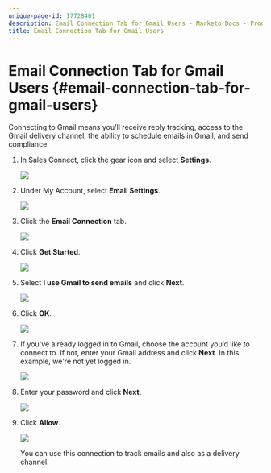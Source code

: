 ```yaml
---
unique-page-id: 17728401
description: Email Connection Tab for Gmail Users - Marketo Docs - Product Documentation
title: Email Connection Tab for Gmail Users
---
```


# Email Connection Tab for Gmail Users {#email-connection-tab-for-gmail-users}

Connecting to Gmail means you'll receive reply tracking, access to the Gmail delivery channel, the ability to schedule emails in Gmail, and send compliance.

1. In Sales Connect, click the gear icon and select **Settings**.

   ![](assets/one.png)

1. Under My Account, select **Email Settings**.

   ![](assets/two.png)

1. Click the **Email Connection** tab.

   ![](assets/three.png)

1. Click **Get Started**.

   ![](assets/four.png)

1. Select **I use Gmail to send emails** and click **Next**.

   ![](assets/five.png)

1. Click **OK**.

   ![](assets/six.png)

1. If you've already logged in to Gmail, choose the account you’d like to connect to. If not, enter your Gmail address and click **Next**. In this example, we're not yet logged in.

   ![](assets/seven.png)

1. Enter your password and click **Next**.

   ![](assets/eight.png)

1. Click **Allow**.

   ![](assets/nine.png)

   You can use this connection to track emails and also as a delivery channel.
